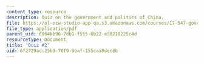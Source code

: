 ```yaml
---
content_type: resource
description: Quiz on the government and politics of China.
file: https://ol-ocw-studio-app-qa.s3.amazonaws.com/courses/17-547-government-and-politics-of-china-fall-2002/6f2729ac25b978f99eaf155caa8dec8b_54702_quiz2.pdf
file_type: application/pdf
parent_uid: 6964bb96-7db1-f555-6b22-e38210225c4d
resourcetype: Document
title: 'Quiz #2'
uid: 6f2729ac-25b9-78f9-9eaf-155caa8dec8b
---
```

